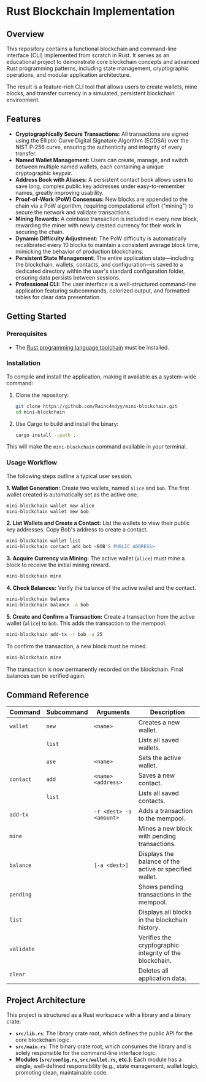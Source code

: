 # Rust Blockchain Implementation

## Overview

This repository contains a functional blockchain and command-line interface (CLI) implemented from scratch in Rust. It serves as an educational project to demonstrate core blockchain concepts and advanced Rust programming patterns, including state management, cryptographic operations, and modular application architecture.

The result is a feature-rich CLI tool that allows users to create wallets, mine blocks, and transfer currency in a simulated, persistent blockchain environment.

## Features

* **Cryptographically Secure Transactions:** All transactions are signed using the Elliptic Curve Digital Signature Algorithm (ECDSA) over the NIST P-256 curve, ensuring the authenticity and integrity of every transfer.
* **Named Wallet Management:** Users can create, manage, and switch between multiple named wallets, each containing a unique cryptographic keypair.
* **Address Book with Aliases:** A persistent contact book allows users to save long, complex public key addresses under easy-to-remember names, greatly improving usability.
* **Proof-of-Work (PoW) Consensus:** New blocks are appended to the chain via a PoW algorithm, requiring computational effort ("mining") to secure the network and validate transactions.
* **Mining Rewards:** A coinbase transaction is included in every new block, rewarding the miner with newly created currency for their work in securing the chain.
* **Dynamic Difficulty Adjustment:** The PoW difficulty is automatically recalibrated every 10 blocks to maintain a consistent average block time, mimicking the behavior of production blockchains.
* **Persistent State Management:** The entire application state—including the blockchain, wallets, contacts, and configuration—is saved to a dedicated directory within the user's standard configuration folder, ensuring data persists between sessions.
* **Professional CLI:** The user interface is a well-structured command-line application featuring subcommands, colorized output, and formatted tables for clear data presentation.

## Getting Started

### Prerequisites

* The [Rust programming language toolchain](https://rustup.rs/) must be installed.

### Installation

To compile and install the application, making it available as a system-wide command:

1.  Clone the repository:
    ```bash
    git clone https://github.com/Rainc4ndyy/mini-blockchain.git
    cd mini-blockchain
    ```

2.  Use Cargo to build and install the binary:
    ```bash
    cargo install --path .
    ```

This will make the `mini-blockchain` command available in your terminal.

### Usage Workflow

The following steps outline a typical user session.

**1. Wallet Generation:**
Create two wallets, named `alice` and `bob`. The first wallet created is automatically set as the active one.
```bash
mini-blockchain wallet new alice
mini-blockchain wallet new bob
```

**2. List Wallets and Create a Contact:**
List the wallets to view their public key addresses. Copy Bob's address to create a contact.
```bash
mini-blockchain wallet list
mini-blockchain contact add bob <BOB'S_PUBLIC_ADDRESS>
```

**3. Acquire Currency via Mining:**
The active wallet (`alice`) must mine a block to receive the initial mining reward.
```bash
mini-blockchain mine
```

**4. Check Balances:**
Verify the balance of the active wallet and the contact.
```bash
mini-blockchain balance
mini-blockchain balance -a bob
```

**5. Create and Confirm a Transaction:**
Create a transaction from the active wallet (`alice`) to `bob`. This adds the transaction to the mempool.
```bash
mini-blockchain add-tx -r bob -a 25
```
To confirm the transaction, a new block must be mined.
```bash
mini-blockchain mine
```
The transaction is now permanently recorded on the blockchain. Final balances can be verified again.

## Command Reference

| Command | Subcommand | Arguments | Description |
|---|---|---|---|
| `wallet` | `new` | `<name>` | Creates a new wallet. |
| | `list` | | Lists all saved wallets. |
| | `use` | `<name>` | Sets the active wallet. |
| `contact`| `add` | `<name> <address>` | Saves a new contact. |
| | `list` | | Lists all saved contacts. |
| `add-tx` | | `-r <dest> -a <amount>` | Adds a transaction to the mempool. |
| `mine` | | | Mines a new block with pending transactions. |
| `balance`| | `[-a <dest>]` | Displays the balance of the active or specified wallet. |
| `pending`| | | Shows pending transactions in the mempool. |
| `list` | | | Displays all blocks in the blockchain history. |
| `validate`| | | Verifies the cryptographic integrity of the blockchain. |
| `clear` | | | Deletes all application data. |

## Project Architecture

This project is structured as a Rust workspace with a library and a binary crate:
* **`src/lib.rs`**: The library crate root, which defines the public API for the core blockchain logic.
* **`src/main.rs`**: The binary crate root, which consumes the library and is solely responsible for the command-line interface logic.
* **Modules (`src/config.rs`, `src/wallet.rs`, etc.)**: Each module has a single, well-defined responsibility (e.g., state management, wallet logic), promoting clean, maintainable code.

